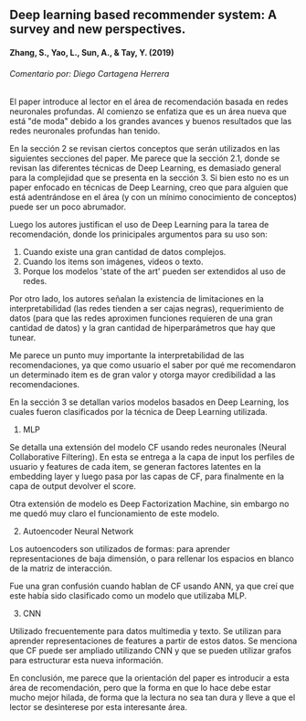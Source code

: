 ## Deep learning based recommender system: A survey and new perspectives.
#### Zhang, S., Yao, L., Sun, A., & Tay, Y. (2019)
###### Comentario por: Diego Cartagena Herrera

El paper introduce al lector en el área de recomendación basada en redes neuronales profundas. Al comienzo se enfatiza que es un área nueva que está "de moda" debido a los grandes avances y buenos resultados que las redes neuronales profundas han tenido.

En la sección 2 se revisan ciertos conceptos que serán utilizados en las siguientes secciones del paper. Me parece que la sección 2.1, donde se revisan las diferentes técnicas de Deep Learning, es demasiado general para la complejidad que se presenta en la sección 3. Si bien esto no es un paper enfocado en técnicas de Deep Learning, creo que para alguien que está adentrándose en el área (y con un mínimo conocimiento de conceptos) puede ser un poco abrumador.

Luego los autores justifican el uso de Deep Learning para la tarea de recomendación, donde los prinicipales argumentos para su uso son:

1. Cuando existe una gran cantidad de datos complejos.
2. Cuando los items son imágenes, videos o texto.
3. Porque los modelos 'state of the art' pueden ser extendidos al uso de redes.

Por otro lado, los autores señalan la existencia de limitaciones en la interpretabilidad (las redes tienden a ser cajas negras), requerimiento de datos (para que las redes aproximen funciones requieren de una gran cantidad de datos) y la gran cantidad de hiperparámetros que hay que tunear.

Me parece un punto muy importante la interpretabilidad de las recomendaciones, ya que como usuario el saber por qué me recomendaron un determinado item es de gran valor y otorga mayor credibilidad a las recomendaciones.

En la sección 3 se detallan varios modelos basados en Deep Learning, los cuales fueron clasificados por la técnica de Deep Learning utilizada.

1. MLP

Se detalla una extensión del modelo CF usando redes neuronales (Neural Collaborative Filtering). En esta se entrega a la capa de input los perfiles de usuario y features de cada item, se generan factores latentes en la embedding layer y luego pasa por las capas de CF, para finalmente en la capa de output devolver el score.

Otra extensión de modelo es Deep Factorization Machine, sin embargo no me quedó muy claro el funcionamiento de este modelo.

2. Autoencoder Neural Network

Los autoencoders son utilizados de formas: para aprender representaciones de baja dimensión, o para rellenar los espacios en blanco de la matriz de interacción.

Fue una gran confusión cuando hablan de CF usando ANN, ya que creí que este había sido clasificado como un modelo que utilizaba MLP.

3. CNN

Utilizado frecuentemente para datos multimedia y texto. Se utilizan para aprender representaciones de features a partir de estos datos. Se menciona que CF puede ser ampliado utilizando CNN y que se pueden utilizar grafos para estructurar esta nueva información.

En conclusión, me parece que la orientación del paper es introducir a esta área de recomendación, pero que la forma en que lo hace debe estar mucho mejor hilada, de forma que la lectura no sea tan dura y lleve a que el lector se desinterese por esta interesante área.
